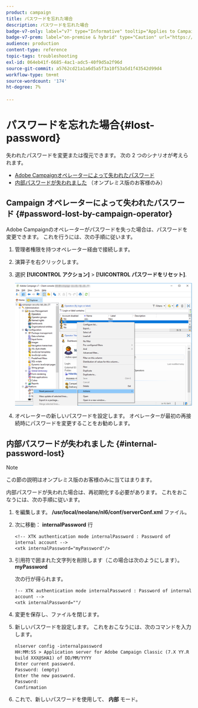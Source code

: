 ```yaml
---
product: campaign
title: パスワードを忘れた場合
description: パスワードを忘れた場合
badge-v7-only: label="v7" type="Informative" tooltip="Applies to Campaign Classic v7 only"
badge-v7-prem: label="on-premise & hybrid" type="Caution" url="https://experienceleague.adobe.com/docs/campaign-classic/using/installing-campaign-classic/architecture-and-hosting-models/hosting-models-lp/hosting-models.html?lang=en" tooltip="Applies to on-premise and hybrid deployments only"
audience: production
content-type: reference
topic-tags: troubleshooting
exl-id: 064eb41f-6685-4ac1-adc5-40f9d5a2f96d
source-git-commit: a5762cd21a1a6d5a5f3a10f53a5d1f43542d99d4
workflow-type: tm+mt
source-wordcount: '174'
ht-degree: 7%

---
```


# パスワードを忘れた場合{#lost-password}



失われたパスワードを変更または復元できます。
次の 2 つのシナリオが考えられます。

* [Adobe Campaignオペレーターによって失われたパスワード](#password-lost-by-campaign-operator)
* [内部パスワードが失われました](#internal-password-lost) （オンプレミス版のお客様のみ）

## Campaign オペレーターによって失われたパスワード {#password-lost-by-campaign-operator}

Adobe Campaignのオペレーターがパスワードを失った場合は、パスワードを変更できます。
これを行うには、次の手順に従います。

1. 管理者権限を持つオペレーター経由で接続します。
1. 演算子を右クリックします。
1. 選択 **[!UICONTROL アクション]** > **[!UICONTROL パスワードをリセット]**.

   ![](assets/operator-passwd.png)

1. オペレーターの新しいパスワードを設定します。 オペレーターが最初の再接続時にパスワードを変更することをお勧めします。

## 内部パスワードが失われました {#internal-password-lost}

>[!NOTE]
>
>この節の説明はオンプレミス版のお客様のみに当てはまります。

内部パスワードが失われた場合は、再初期化する必要があります。
これをおこなうには、次の手順に従います。

1. を編集します。 **/usr/local/neolane/nl6/conf/serverConf.xml** ファイル。

1. 次に移動： **internalPassword** 行

   ```
   <!-- XTK authentication mode internalPassword : Password of internal account -->
   <xtk internalPassword="myPassword"/>
   ```

1. 引用符で囲まれた文字列を削除します（この場合は次のようにします）。 **myPassword**

   次の行が得られます。

   ```
   !-- XTK authentication mode internalPassword : Password of internal account -->
   <xtk internalPassword=""/
   ```

1. 変更を保存し、ファイルを閉じます。

1. 新しいパスワードを設定します。 これをおこなうには、次のコマンドを入力します。

   ```
   nlserver config -internalpassword
   HH:MM:SS > Application server for Adobe Campaign Classic (7.X YY.R build XXX@SHA1) of DD/MM/YYYY
   Enter current password.
   Password: (empty)
   Enter the new password.
   Password: 
   Confirmation 
   ```

1. これで、新しいパスワードを使用して、 **内部** モード。
